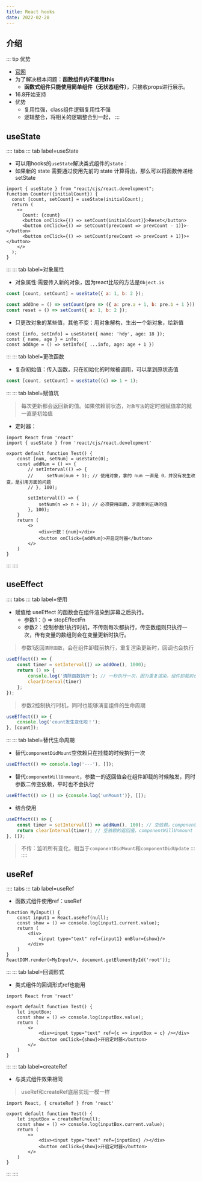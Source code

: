 ```yaml
---
title: React hooks
date: 2022-02-28
---
```

## 介绍
::: tip 优势
* [官网](https://zh-hans.reactjs.org/docs/hooks-reference.html#usestate)
* 为了解决根本问题：**函数组件内不能用this**
    * **函数式组件只能使用简单组件（无状态组件）**，只接收props进行展示。
* 16.8开始支持
* 优势
    * 复用性强，class组件逻辑复用性不强
    * 逻辑整合，将相关的逻辑整合到一起，
:::

## useState
:::: tabs
::: tab label=useState
* 可以用hooks的`useState`解决类式组件的`state`：
* 如果新的 state 需要通过使用先前的 state 计算得出，那么可以将函数传递给 setState
```js{3,7-8}
import { useState } from "react/cjs/react.development";
function Counter({initialCount}) {
  const [count, setCount] = useState(initialCount);
  return (
    <>
      Count: {count}
      <button onClick={() => setCount(initialCount)}>Reset</button>
      <button onClick={() => setCount(prevCount => prevCount - 1)}>-</button>
      <button onClick={() => setCount(prevCount => prevCount + 1)}>+</button>
    </>
  );
}
```
:::
::: tab label=对象属性
* 对象属性:需要传入新的对象，因为react比较的方法是`Object.is`
```js
const [count, setCount] = useState({ a: 1, b: 2 });

const addOne = () => setCount(pre => ({ a: pre.a + 1, b: pre.b + 1 }));
const reset = () => setCount({ a: 1, b: 2 });
```
* 只更改对象的某些值，其他不变：用对象解构，生出一个新对象，给新值
```js{3}
const [info, setInfo] = useState({ name: 'hdy', age: 18 });
const { name, age } = info;
const addAge = () => setInfo({ ...info, age: age + 1 })
```
:::
::: tab label=更改函数
* 复杂初始值：传入函数，只在初始化的时候被调用，可以拿到原状态值
```js
const [count, setCount] = useState((c) => 1 + 1);
```
:::
::: tab label=赋值坑
>每次更新都会返回新的值。如果依赖前状态，`对象写法`的定时器赋值拿的就一直是初始值
* 定时器：
```jsx{7-9,11-13}
import React from 'react'
import { useState } from 'react/cjs/react.development'

export default function Test() {
    const [num, setNum] = useState(0);
    const addNum = () => {
        // setInterval(() => {
        //     setNum(num + 1); // 使用对象，拿的 num 一直是 0，并没有发生改变，是引用方面的问题
        // }, 100);

        setInterval(() => {
            setNum(n => n + 1); // 必须要用函数，才能拿到正确的值
        }, 100);
    }
    return (
        <>
            <div>计数：{num}</div>
            <button onClick={addNum}>开启定时器</button>
        </>
    )
}
```
:::
::::
## useEffect
:::: tabs
::: tab label=使用
* 赋值给 useEffect 的函数会在组件渲染到屏幕之后执行。
    * 参数1：() => stopEffectFn
    * 参数2：控制参数1执行时机，不传则每次都执行，传空数组则只执行一次，传有变量的数组则会在变量更新时执行。
>参数1返回`清除函数`，会在组件卸载前执行，重复渲染更新时，回调也会执行
```js
useEffect(() => {
    const timer = setInterval(() => addOne(), 1000);
    return () => {
        console.log('清除函数执行'); // 一秒执行一次，因为重复渲染。组件卸载前也会执行
        clearInterval(timer)
    };
});
```
>参数2控制执行时机，同时也能够演变组件的生命周期
```js
useEffect(() => {
    console.log('count发生变化啦！');
}, [count]);
```
:::
::: tab label=替代生命周期
* 替代`componentDidMount`空依赖只在挂载的时候执行一次
```js
useEffect(() => console.log('---'), []);
```
* 替代`componentWillUnmount`，参数一的返回值会在组件卸载的时候触发，同时参数二传空依赖，平时也不会执行
```js
useEffect(() => () => {console.log('unMount')}, []);
```
* 结合使用
```js
useEffect(() => {
    const timer = setInterval(() => addNum(), 100); // 空依赖，componentDidMount
    return clearInterval(timer); // 空依赖的返回值，componentWillUnmount
}, []);
```
>不传：监听所有变化，相当于`componentDidMount`和`componentDidUpdate`
:::
::::
## useRef
:::: tabs
::: tab label=useRef
* 函数式组件使用ref：useRef
```js{2,3,6}
function MyInput() {
    const input1 = React.useRef(null);
    const show = () => console.log(input1.current.value);
    return (
        <div>
            <input type="text" ref={input1} onBlur={show}/>
        </div>
    )
}
ReactDOM.render(<MyInput/>, document.getElementById('root'));
```
:::
::: tab label=回调形式
* 类式组件的回调形式ref也能用
```jsx{4-5,8}
import React from 'react'

export default function Test() {
    let inputBox;
    const show = () => console.log(inputBox.value);
    return (
        <>
            <div><input type="text" ref={c => inputBox = c} /></div>
            <button onClick={show}>开启定时器</button>
        </>
    )
}
```
:::
::: tab label=createRef
* 与类式组件效果相同
>useRef和createRef底层实现一模一样
```jsx{4-5,8}
import React, { createRef } from 'react'

export default function Test() {
    let inputBox = createRef(null);
    const show = () => console.log(inputBox.current.value);
    return (
        <>
            <div><input type="text" ref={inputBox} /></div>
            <button onClick={show}>开启定时器</button>
        </>
    )
}
```
:::
::::
